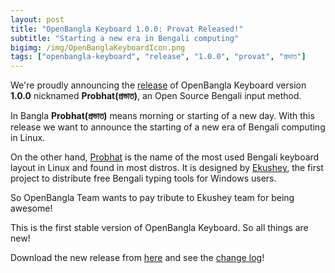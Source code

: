 ```yaml
---
layout: post
title: "OpenBangla Keyboard 1.0.0: Provat Released!"
subtitle: "Starting a new era in Bengali computing"
bigimg: /img/OpenBanglaKeyboardIcon.png
tags: ["openbangla-keyboard", "release", "1.0.0", "provat", "প্রভাত"]
---
```


We're proudly announcing the [release](https://github.com/OpenBangla/OpenBangla-Keyboard/releases/tag/1.0.0) of OpenBangla Keyboard version **1.0.0** nicknamed **Probhat(প্রভাত)**, an Open Source Bengali input method.

In Bangla **Probhat(প্রভাত)** means morning or starting of a new day. With this release we want to announce the starting of a new era of Bengali computing in Linux.

On the other hand, [Probhat](http://www.ekushey.org/?page/probhat_layout) is the name of the most used Bengali keyboard layout in Linux and found in most distros. It is designed by [Ekushey](http://www.ekushey.org/), the first project to distribute free Bengali typing tools for Windows users.

So OpenBangla Team wants to pay tribute to Ekushey team for being awesome!

This is the first stable version of OpenBangla Keyboard. So all things are new!

Download the new release from [here](http://openbangla.github.io/download) and see the [change log](https://github.com/OpenBangla/OpenBangla-Keyboard/blob/master/CHANGELOG.md)!
